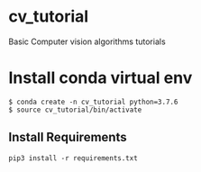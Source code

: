 # cv_tutorial
Basic Computer vision algorithms tutorials


# Install conda virtual env
```
$ conda create -n cv_tutorial python=3.7.6
$ source cv_tutorial/bin/activate
```

## Install Requirements
```
pip3 install -r requirements.txt
```
